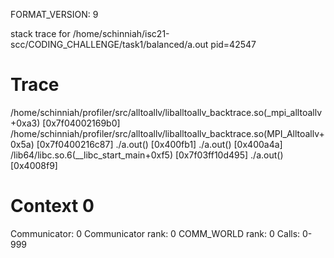 FORMAT_VERSION: 9

stack trace for /home/schinniah/isc21-scc/CODING_CHALLENGE/task1/balanced/a.out pid=42547

# Trace

/home/schinniah/profiler/src/alltoallv/liballtoallv_backtrace.so(_mpi_alltoallv+0xa3) [0x7f04002169b0]
/home/schinniah/profiler/src/alltoallv/liballtoallv_backtrace.so(MPI_Alltoallv+0x5a) [0x7f0400216c87]
./a.out() [0x400fb1]
./a.out() [0x400a4a]
/lib64/libc.so.6(__libc_start_main+0xf5) [0x7f03ff10d495]
./a.out() [0x4008f9]

# Context 0

Communicator: 0
Communicator rank: 0
COMM_WORLD rank: 0
Calls: 0-999

